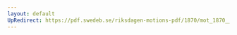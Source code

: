 ```yaml
---
layout: default
UpRedirect: https://pdf.swedeb.se/riksdagen-motions-pdf/1870/mot_1870__ak__00152/mot_1870__ak__00152_002.pdf
---
```

